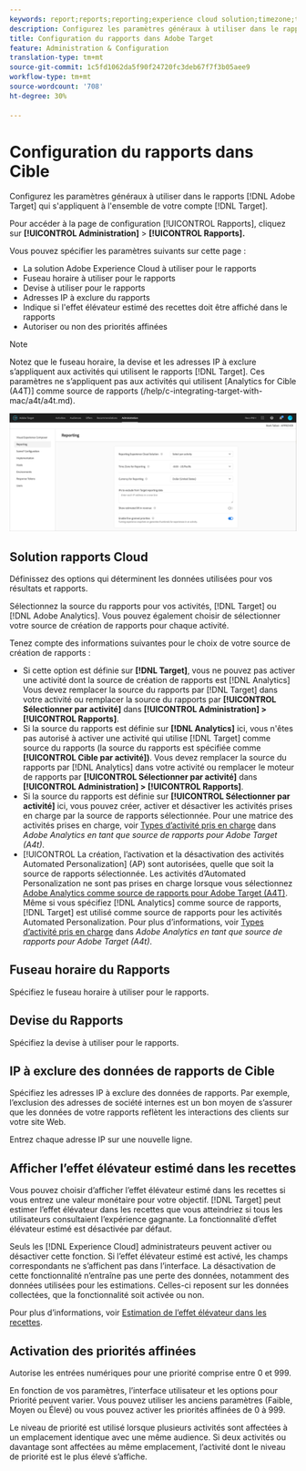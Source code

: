 ```yaml
---
keywords: report;reports;reporting;experience cloud solution;timezone;time zone;currency;exclude IPs;estimated lift in revenue;revenue;lift in revenue;fine-grained priorities;fine-grained
description: Configurez les paramètres généraux à utiliser dans le rapports Adobe Target qui s’appliquent à l’ensemble de votre compte de Cible. Vous pouvez configurer la solution Adobe Experience Cloud à utiliser pour le rapports (Cible ou Analytics), le fuseau horaire et le format de devise à utiliser pour le rapports, les adresses IP à exclure du rapports et indiquer si l’effet élévateur estimé des recettes et les priorités affinées doivent être affichés dans le rapports.
title: Configuration du rapports dans Adobe Target
feature: Administration & Configuration
translation-type: tm+mt
source-git-commit: 1c5fd1062da5f90f24720fc3deb67f7f3b05aee9
workflow-type: tm+mt
source-wordcount: '708'
ht-degree: 30%

---
```



# Configuration du rapports dans Cible

Configurez les paramètres généraux à utiliser dans le rapports [!DNL Adobe Target] qui s&#39;appliquent à l&#39;ensemble de votre compte [!DNL Target].

Pour accéder à la page de configuration [!UICONTROL Rapports], cliquez sur **[!UICONTROL Administration]** > **[!UICONTROL Rapports].**

Vous pouvez spécifier les paramètres suivants sur cette page :

* La solution Adobe Experience Cloud à utiliser pour le rapports
* Fuseau horaire à utiliser pour le rapports
* Devise à utiliser pour le rapports
* Adresses IP à exclure du rapports
* Indique si l&#39;effet élévateur estimé des recettes doit être affiché dans le rapports
* Autoriser ou non des priorités affinées

>[!NOTE]
>
>Notez que le fuseau horaire, la devise et les adresses IP à exclure s’appliquent aux activités qui utilisent le rapports [!DNL Target]. Ces paramètres ne s’appliquent pas aux activités qui utilisent [Analytics for Cible (A4T)] comme source de rapports (/help/c-integrating-target-with-mac/a4t/a4t.md).

![Rapports de page](/help/administrating-target/assets/reporting.png)

## Solution rapports Cloud

Définissez des options qui déterminent les données utilisées pour vos résultats et rapports.

Sélectionnez la source du rapports pour vos activités, [!DNL Target] ou [!DNL Adobe Analytics]. Vous pouvez également choisir de sélectionner votre source de création de rapports pour chaque activité.

Tenez compte des informations suivantes pour le choix de votre source de création de rapports :

* Si cette option est définie sur **[!DNL Target]**, vous ne pouvez pas activer une activité dont la source de création de rapports est [!DNL Analytics] Vous devez remplacer la source du rapports par [!DNL Target] dans votre activité ou remplacer la source du rapports par **[!UICONTROL Sélectionner par activité]** dans **[!UICONTROL Administration] > [!UICONTROL Rapports]**.
* Si la source du rapports est définie sur **[!DNL Analytics]** ici, vous n&#39;êtes pas autorisé à activer une activité qui utilise [!DNL Target] comme source du rapports (la source du rapports est spécifiée comme **[!UICONTROL Cible par activité])**. Vous devez remplacer la source du rapports par [!DNL Analytics] dans votre activité ou remplacer le moteur de rapports par **[!UICONTROL Sélectionner par activité]** dans **[!UICONTROL Administration] > [!UICONTROL Rapports]**.
* Si la source du rapports est définie sur **[!UICONTROL Sélectionner par activité]** ici, vous pouvez créer, activer et désactiver les activités prises en charge par la source de rapports sélectionnée. Pour une matrice des activités prises en charge, voir [Types d’activité pris en charge](/help/c-integrating-target-with-mac/a4t/a4t.md#section_F487896214BF4803AF78C552EF1669AA) dans *Adobe Analytics en tant que source de rapports pour Adobe Target (A4t)*.
* [!UICONTROL La création, l’activation et la désactivation des activités Automated Personalization]  (AP) sont autorisées, quelle que soit la source de rapports sélectionnée. Les activités d’Automated Personalization ne sont pas prises en charge lorsque vous sélectionnez [Adobe Analytics comme source de rapports pour Adobe Target (A4T)](/help/c-integrating-target-with-mac/a4t/a4t.md). Même si vous spécifiez [!DNL Analytics] comme source de rapports, [!DNL Target] est utilisé comme source de rapports pour les activités Automated Personalization. Pour plus d’informations, voir [Types d’activité pris en charge](/help/c-integrating-target-with-mac/a4t/a4t.md#section_F487896214BF4803AF78C552EF1669AA) dans *Adobe Analytics en tant que source de rapports pour Adobe Target (A4t)*.

## Fuseau horaire du Rapports

Spécifiez le fuseau horaire à utiliser pour le rapports.

## Devise du Rapports

Spécifiez la devise à utiliser pour le rapports.

## IP à exclure des données de rapports de Cible

Spécifiez les adresses IP à exclure des données de rapports. Par exemple, l’exclusion des adresses de société internes est un bon moyen de s’assurer que les données de votre rapports reflètent les interactions des clients sur votre site Web.

Entrez chaque adresse IP sur une nouvelle ligne.

## Afficher l’effet élévateur estimé dans les recettes

Vous pouvez choisir d’afficher l’effet élévateur estimé dans les recettes si vous entrez une valeur monétaire pour votre objectif. [!DNL Target] peut estimer l’effet élévateur dans les recettes que vous atteindriez si tous les utilisateurs consultaient l’expérience gagnante. La fonctionnalité d’effet élévateur estimé est désactivée par défaut.

Seuls les [!DNL Experience Cloud] administrateurs peuvent activer ou désactiver cette fonction. Si l’effet élévateur estimé est activé, les champs correspondants ne s’affichent pas dans l’interface. La désactivation de cette fonctionnalité n’entraîne pas une perte des données, notamment des données utilisées pour les estimations. Celles-ci reposent sur les données collectées, que la fonctionnalité soit activée ou non.

Pour plus d’informations, voir [Estimation de l’effet élévateur dans les recettes](/help/administrating-target/r-target-account-preferences/estimating-lift-in-revenue.md).

## Activation des priorités affinées

Autorise les entrées numériques pour une priorité comprise entre 0 et 999.

En fonction de vos paramètres, l’interface utilisateur et les options pour Priorité peuvent varier. Vous pouvez utiliser les anciens paramètres (Faible, Moyen ou Élevé) ou vous pouvez activer les priorités affinées de 0 à 999.

Le niveau de priorité est utilisé lorsque plusieurs activités sont affectées à un emplacement identique avec une même audience. Si deux activités ou davantage sont affectées au même emplacement, l’activité dont le niveau de priorité est le plus élevé s’affiche.
